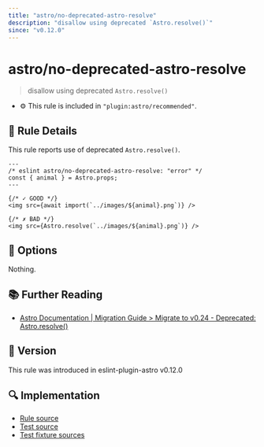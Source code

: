 ```yaml
---
title: "astro/no-deprecated-astro-resolve"
description: "disallow using deprecated `Astro.resolve()`"
since: "v0.12.0"
---
```


# astro/no-deprecated-astro-resolve

> disallow using deprecated `Astro.resolve()`

- ⚙ This rule is included in `"plugin:astro/recommended"`.

## 📖 Rule Details

This rule reports use of deprecated `Astro.resolve()`.

<ESLintCodeBlock>

<!--eslint-skip-->

```astro
---
/* eslint astro/no-deprecated-astro-resolve: "error" */
const { animal } = Astro.props;
---

{/* ✓ GOOD */}
<img src={await import(`../images/${animal}.png`)} />

{/* ✗ BAD */}
<img src={Astro.resolve(`../images/${animal}.png`)} />
```

</ESLintCodeBlock>

## 🔧 Options

Nothing.

## 📚 Further Reading

- [Astro Documentation | Migration Guide > Migrate to v0.24 - Deprecated: Astro.resolve()](https://astro.build/deprecated/resolve)

## 🚀 Version

This rule was introduced in eslint-plugin-astro v0.12.0

## 🔍 Implementation

- [Rule source](https://github.com/ota-meshi/eslint-plugin-astro/blob/main/src/rules/no-deprecated-astro-resolve.ts)
- [Test source](https://github.com/ota-meshi/eslint-plugin-astro/blob/main/tests/src/rules/no-deprecated-astro-resolve.ts)
- [Test fixture sources](https://github.com/ota-meshi/eslint-plugin-astro/tree/main/tests/fixtures/rules/no-deprecated-astro-resolve)

